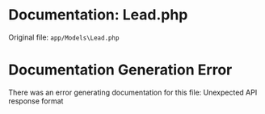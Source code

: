 # Documentation: Lead.php

Original file: `app/Models\Lead.php`

# Documentation Generation Error

There was an error generating documentation for this file: Unexpected API response format